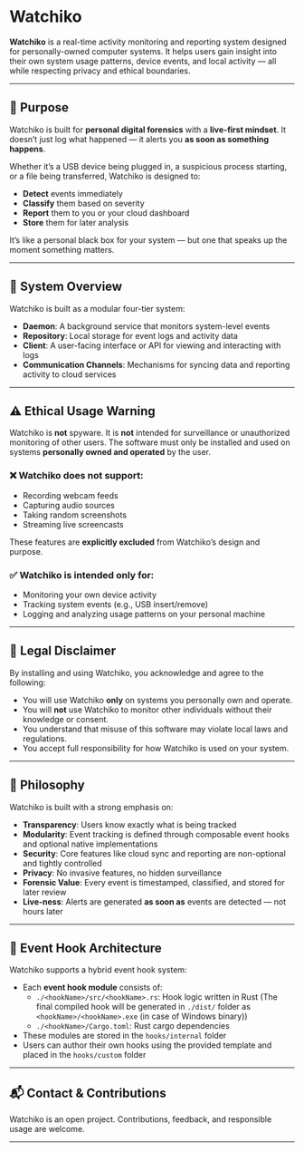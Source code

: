 # Watchiko

**Watchiko** is a real-time activity monitoring and reporting system designed for personally-owned computer systems. It helps users gain insight into their own system usage patterns, device events, and local activity — all while respecting privacy and ethical boundaries.

---

## 🎯 Purpose

Watchiko is built for **personal digital forensics** with a **live-first mindset**. It doesn’t just log what happened — it alerts you **as soon as something happens**.

Whether it’s a USB device being plugged in, a suspicious process starting, or a file being transferred, Watchiko is designed to:

- **Detect** events immediately
- **Classify** them based on severity
- **Report** them to you or your cloud dashboard
- **Store** them for later analysis

It’s like a personal black box for your system — but one that speaks up the moment something matters.

---

## 🧩 System Overview

Watchiko is built as a modular four-tier system:

- **Daemon**: A background service that monitors system-level events
- **Repository**: Local storage for event logs and activity data
- **Client**: A user-facing interface or API for viewing and interacting with logs
- **Communication Channels**: Mechanisms for syncing data and reporting activity to cloud services

---

## ⚠️ Ethical Usage Warning

Watchiko is **not** spyware. It is **not** intended for surveillance or unauthorized monitoring of other users. The software must only be installed and used on systems **personally owned and operated** by the user.

### ❌ Watchiko does **not** support:
- Recording webcam feeds
- Capturing audio sources
- Taking random screenshots
- Streaming live screencasts

These features are **explicitly excluded** from Watchiko’s design and purpose.

### ✅ Watchiko is intended **only** for:
- Monitoring your own device activity
- Tracking system events (e.g., USB insert/remove)
- Logging and analyzing usage patterns on your personal machine

---

## 📜 Legal Disclaimer

By installing and using Watchiko, you acknowledge and agree to the following:

- You will use Watchiko **only** on systems you personally own and operate.
- You will **not** use Watchiko to monitor other individuals without their knowledge or consent.
- You understand that misuse of this software may violate local laws and regulations.
- You accept full responsibility for how Watchiko is used on your system.

---

## 🧠 Philosophy

Watchiko is built with a strong emphasis on:

- **Transparency**: Users know exactly what is being tracked
- **Modularity**: Event tracking is defined through composable event hooks and optional native implementations
- **Security**: Core features like cloud sync and reporting are non-optional and tightly controlled
- **Privacy**: No invasive features, no hidden surveillance
- **Forensic Value**: Every event is timestamped, classified, and stored for later review
- **Live-ness**: Alerts are generated **as soon as** events are detected — not hours later

---

## 📂 Event Hook Architecture

Watchiko supports a hybrid event hook system:

- Each **event hook module** consists of:
  - `./<hookName>/src/<hookName>.rs`: Hook logic written in Rust (The final compiled hook will be generated in `./dist/` folder as `<hookName>/<hookName>.exe` (in case of Windows binary))
  - `./<hookName>/Cargo.toml`: Rust cargo dependencies
- These modules are stored in the `hooks/internal` folder
- Users can author their own hooks using the provided template and placed in the `hooks/custom` folder

---
<!--
## 🚀 Getting Started

To begin using Watchiko:

1. Install the software on your personal machine
2. Enable the event hooks for the activities you want to track (e.g., USB activity)
3. View logs and reports via the client interface
4. Sync data securely to your cloud dashboard (optional)

---
-->
## 📬 Contact & Contributions

Watchiko is an open project. Contributions, feedback, and responsible usage are welcome.

---
